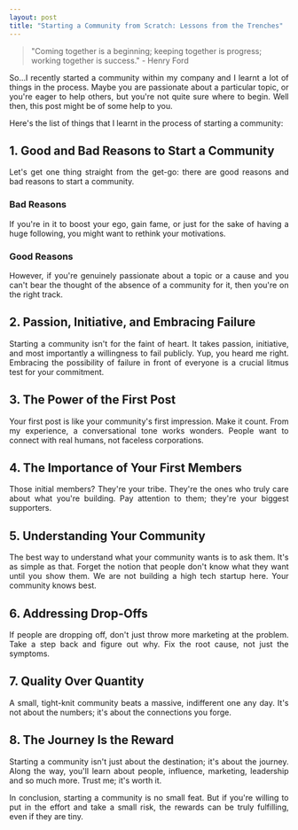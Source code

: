 ```yaml
---
layout: post
title: "Starting a Community from Scratch: Lessons from the Trenches"
---
```


> "Coming together is a beginning; keeping together is progress; working together is success." - Henry Ford

<p align="justify">So...I recently started a community within my company and I learnt a lot of things in the process. Maybe you are passionate about a particular topic, or you're eager to help others, but you're not quite sure where to begin. Well then, this post might be of some help to you.</p>

<p align="justify">Here's the list of things that I learnt in the process of starting a community:</p>

## 1. Good and Bad Reasons to Start a Community
<p align="justify">Let's get one thing straight from the get-go: there are good reasons and bad reasons to start a community.</p>

### Bad Reasons
<p align="justify">If you're in it to boost your ego, gain fame, or just for the sake of having a huge following, you might want to rethink your motivations.</p>

### Good Reasons
<p align="justify">However, if you're genuinely passionate about a topic or a cause and you can't bear the thought of the absence of a community for it, then you're on the right track.</p>

## 2. Passion, Initiative, and Embracing Failure
<p align="justify">Starting a community isn't for the faint of heart. It takes passion, initiative, and most importantly a willingness to fail publicly. Yup, you heard me right. Embracing the possibility of failure in front of everyone is a crucial litmus test for your commitment.</p>

## 3. The Power of the First Post
<p align="justify">Your first post is like your community's first impression. Make it count. From my experience, a conversational tone works wonders. People want to connect with real humans, not faceless corporations.</p>

## 4. The Importance of Your First Members
<p align="justify">Those initial members? They're your tribe. They're the ones who truly care about what you're building. Pay attention to them; they're your biggest supporters.</p>

## 5. Understanding Your Community
<p align="justify">The best way to understand what your community wants is to ask them. It's as simple as that. Forget the notion that people don't know what they want until you show them. We are not building a high tech startup here. Your community knows best.</p>

## 6. Addressing Drop-Offs
<p align="justify">If people are dropping off, don't just throw more marketing at the problem. Take a step back and figure out why. Fix the root cause, not just the symptoms.</p>

## 7. Quality Over Quantity
<p align="justify">A small, tight-knit community beats a massive, indifferent one any day. It's not about the numbers; it's about the connections you forge.</p>

## 8. The Journey Is the Reward
<p align="justify">Starting a community isn't just about the destination; it's about the journey. Along the way, you'll learn about people, influence, marketing, leadership and so much more. Trust me; it's worth it.</p>

<p align="justify">In conclusion, starting a community is no small feat. But if you're willing to put in the effort and take a small risk, the rewards can be truly fulfilling, even if they are tiny.</p>
